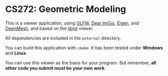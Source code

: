 # CS272: Geometric Modeling

This is a viewer application, using [GLFW](https://www.glfw.org), [Dear ImGui](https://github.com/ocornut/imgui), [Eigen](https://eigen.tuxfamily.org), and [OpenMesh](https://www.openmesh.org), and based on the [libigl](https://libigl.github.io) viewer.

All dependencies are included in the `external` directory.

You can build this application with `cmake`. It has been tested under **Windows** and **Linux**.

You can use this viewer as the basis for your program. But remember, **all other code you submit must be your own work**.

